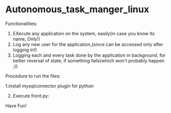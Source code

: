 # Autonomous_task_manger_linux
Functionalities:  
  1. EXecute any application on the system, easily(in case you know its name, Only!)
  2. Log any new user for the application,(since can be accessed only after logging in!)
  3. Logging each and every task done by the application in background, for better reversal of state, if something fails(which won't probably happen ;))


Procedure to run the files:

  1.install mysqlconnector plugin for python

  2. Execute front.py: <python front.py>
  
  Have Fun!
  

